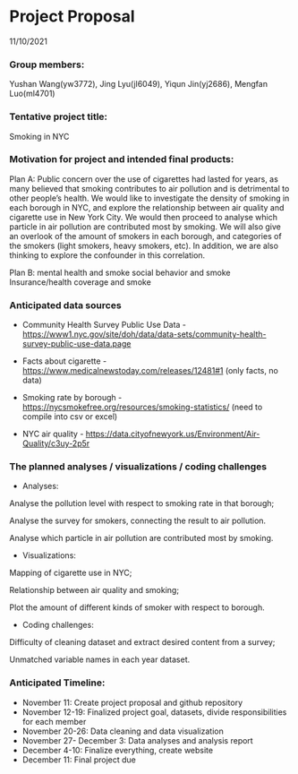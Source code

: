 Project Proposal
================
11/10/2021

### Group members:

Yushan Wang(yw3772), Jing Lyu(jl6049), Yiqun Jin(yj2686), Mengfan
Luo(ml4701)

### Tentative project title:

Smoking in NYC

### Motivation for project and intended final products:

Plan A: Public concern over the use of cigarettes had lasted for years,
as many believed that smoking contributes to air pollution and is
detrimental to other people’s health. We would like to investigate the
density of smoking in each borough in NYC, and explore the relationship
between air quality and cigarette use in New York City. We would then
proceed to analyse which particle in air pollution are contributed most
by smoking. We will also give an overlook of the amount of smokers in
each borough, and categories of the smokers (light smokers, heavy
smokers, etc). In addition, we are also thinking to explore the
confounder in this correlation.

Plan B: mental health and smoke social behavior and smoke
Insurance/health coverage and smoke

### Anticipated data sources

-   Community Health Survey Public Use Data -
    <https://www1.nyc.gov/site/doh/data/data-sets/community-health-survey-public-use-data.page>

-   Facts about cigarette -
    <https://www.medicalnewstoday.com/releases/12481#1> (only facts, no
    data)

-   Smoking rate by borough -
    <https://nycsmokefree.org/resources/smoking-statistics/> (need to
    compile into csv or excel)

-   NYC air quality -
    <https://data.cityofnewyork.us/Environment/Air-Quality/c3uy-2p5r>

### The planned analyses / visualizations / coding challenges

-   Analyses:

Analyse the pollution level with respect to smoking rate in that
borough;

Analyse the survey for smokers, connecting the result to air pollution.

Analyse which particle in air pollution are contributed most by smoking.

-   Visualizations:

Mapping of cigarette use in NYC;

Relationship between air quality and smoking;

Plot the amount of different kinds of smoker with respect to borough.

-   Coding challenges:

Difficulty of cleaning dataset and extract desired content from a
survey;

Unmatched variable names in each year dataset.

### Anticipated Timeline:

-   November 11: Create project proposal and github repository
-   November 12-19: Finalized project goal, datasets, divide
    responsibilities for each member
-   November 20-26: Data cleaning and data visualization
-   November 27- December 3: Data analyses and analysis report
-   December 4-10: Finalize everything, create website
-   December 11: Final project due
